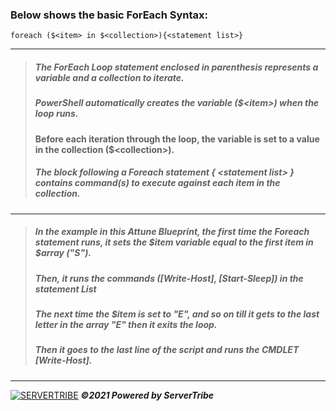 ### **Below shows the basic ForEach Syntax:**
```
foreach ($<item> in $<collection>){<statement list>}
```
---
> ##### The ForEach Loop statement enclosed in parenthesis represents a variable and a collection to iterate. 
> ##### PowerShell automatically creates the variable ($\<item>) when the loop runs.
> #### Before each iteration through the loop, the variable is set to a value in the collection ($\<collection>). 
> ##### The block following a Foreach statement { \<statement list> } contains command(s) to execute against each item in the collection.
---
> ##### In the example in this Attune Blueprint, the first time the Foreach statement runs, it sets the $item variable equal to the first item in $array ("S").
> ##### Then, it runs the commands *([Write-Host], [Start-Sleep])* in the statement List
> ##### The next time the $item is set to "E", and so on till it gets to the last letter in the array "E" then it exits the loop.
> ##### Then it goes to the last line of the script and runs the CMDLET *[Write-Host]*.
---
[![SERVERTRIBE](https://www.servertribe.com/wp-content/themes/mars/assets/images/attune_logo.svg)](https://www.servertribe.com/)
***&copy;2021 Powered by ServerTribe***